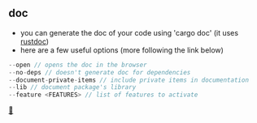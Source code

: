 ## doc

* you can generate the doc of your code using 'cargo doc' (it uses [rustdoc](https://doc.rust-lang.org/rustdoc/what-is-rustdoc.html))
* here are a few useful options (more following the link below)

```rust
--open // opens the doc in the browser
--no-deps // doesn't generate doc for dependencies
--document-private-items // include private items in documentation
--lib // document package's library
--feature <FEATURES> // list of features to activate
```

[📒](https://doc.rust-lang.org/cargo/commands/cargo-doc.html)
